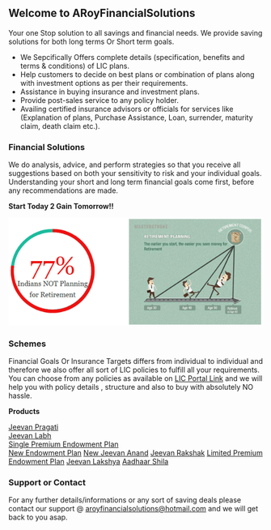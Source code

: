## Welcome to ARoyFinancialSolutions

Your one Stop solution to all savings and financial needs. We provide saving solutions for both long terms Or Short term goals.

- We Sepcifically Offers complete details (specification, benefits and terms & conditions) of LIC plans.
- Help customers to decide on best plans or combination of plans along with investment options as per their requirements.
- Assistance in buying insurance and investment plans.
- Provide post-sales service to any policy holder.
- Availing certified insurance advisors or officials for services like (Explanation of plans, Purchase Assistance, Loan, surrender, maturity claim, death claim etc.).

### Financial Solutions

We do analysis, advice, and perform strategies so that you receive all suggestions based on both your sensitivity to risk and your individual goals. Understanding your short and long term financial goals come first, before any recommendations are made.

**Start Today 2 Gain Tomorrow!!**

![StartEarlyImage](https://raw.githubusercontent.com/aviroyfinance/ARoyFinancialSolutions/master/Retirement-Graphics.png)

### Schemes 

Financial Goals Or Insurance Targets differs from individual to individual and therefore we also offer all sort of LIC policies to fulfill all your requirements. You can choose from any policies as available on [LIC Portal Link](https://www.licindia.in/Products/Insurance-Plan) and we will help you with policy details , structure and also to buy with absolutely NO hassle.  

**Products**

[Jeevan Pragati](https://www.licindia.in/Products/Insurance-Plan/LIC-s-Jeevan-Pragati)  
[Jeevan Labh](https://www.licindia.in/https://www.licindia.in/Products/Insurance-Plan/Jeevan-Labh)  
[Single Premium Endowment Plan](https://www.licindia.in/Products/Insurance-Plan/benefits)<br/>
[New Endowment Plan](https://www.licindia.in/Products/Insurance-Plan/n-endowment)
[New Jeevan Anand](https://www.licindia.in/Products/Insurance-Plan/anand)
[Jeevan Rakshak](https://www.licindia.in/Products/Insurance-Plan/jeevan-rakshak)
[Limited Premium Endowment Plan](https://www.licindia.in/Products/Insurance-Plan/limited-endow-benef)
[Jeevan Lakshya](https://www.licindia.in/Products/Insurance-Plan/jeevan-lakshya)
[Aadhaar Shila](https://www.licindia.in/Products/Insurance-Plan/LICs_Aadhaar_Shila)

### Support or Contact

For any further details/informations or any sort of saving deals please contact our support @ aroyfinancialsolutions@hotmail.com and we will get back to you asap.
